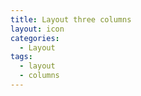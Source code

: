 ```yaml
---
title: Layout three columns
layout: icon
categories:
  - Layout
tags:
  - layout
  - columns
---
```

